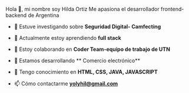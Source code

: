 Hola 👋, mi nombre soy Hilda Ortiz
Me apasiona el desarrollador frontend-backend de Argentina



- 🔭 Estuve investigando sobre **Seguridad Digital- Camfecting**

- 🌱 Actualmente estoy aprendiendo **full stack**

- 👯 Estoy colaborando en **Coder Team-equipo de trabajo de UTN**

- 🤝 Estamos desarrollando ** Comercio electrónico**

- 💬 Tengo conocimiento en **HTML, CSS, JAVA, JAVASCRIPT**

- 📫 Cómo contactarme **yolyhil@gmail.com**


